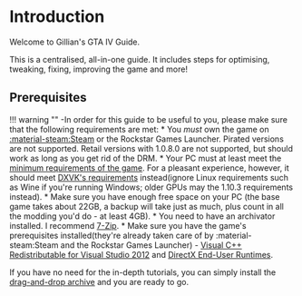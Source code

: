 # Introduction

Welcome to Gillian's GTA IV Guide.

This is a centralised, all-in-one guide. It includes steps for optimising, tweaking, fixing, improving the game and more!

## Prerequisites
!!! warning ""
    -In order for this guide to be useful to you, please make sure that the following requirements are met:
        * You *must* own the game on [:material-steam:Steam](https://store.steampowered.com/app/12210/) or the Rockstar Games Launcher. Pirated versions are not supported. Retail versions with 1.0.8.0 are not supported, but should work as long as you get rid of the DRM.
        * Your PC must at least meet the [minimum requirements of the game](https://www.pcgamingwiki.com/wiki/Grand_Theft_Auto_IV#System_requirements). For a pleasant experience, however, it should meet [DXVK's requirements](https://github.com/doitsujin/dxvk/wiki/Driver-support) instead(ignore Linux requirements such as Wine if you're running Windows; older GPUs may the 1.10.3 requirements instead).
        * Make sure you have enough free space on your PC (the base game takes about 22GB, a backup will take just as much, plus count in all the modding you'd do - at least 4GB).
        * You need to have an archivator installed. I recommend [7-Zip](https://www.7-zip.org/).
        * Make sure you have the game's prerequisites installed(they're already taken care of by :material-steam:Steam and the Rockstar Games Launcher) - [Visual C++ Redistributable for Visual Studio 2012](https://www.microsoft.com/en-us/download/details.aspx?id=30679) and [DirectX End-User Runtimes](https://www.microsoft.com/en-us/download/details.aspx?id=8109).

If you have no need for the in-depth tutorials, you can simply install the [drag-and-drop archive](Drag-and-Drop-Archive.md) and you are ready to go.



